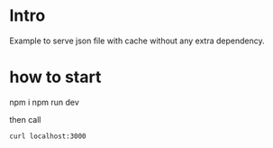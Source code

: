 # Intro
Example to serve json file with cache without any extra dependency.
# how to start
npm i
npm run dev

then call
```
curl localhost:3000
```